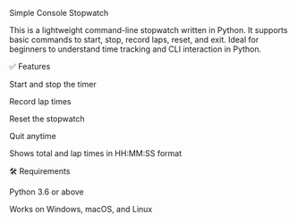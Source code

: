 Simple Console Stopwatch

This is a lightweight command-line stopwatch written in Python. It supports basic commands to start, stop, record laps, reset, and exit. Ideal for beginners to understand time tracking and CLI interaction in Python.

✅ Features

Start and stop the timer

Record lap times

Reset the stopwatch

Quit anytime

Shows total and lap times in HH:MM:SS format

🛠 Requirements

Python 3.6 or above

Works on Windows, macOS, and Linux
